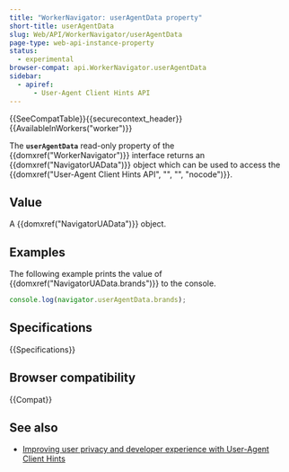 ```yaml
---
title: "WorkerNavigator: userAgentData property"
short-title: userAgentData
slug: Web/API/WorkerNavigator/userAgentData
page-type: web-api-instance-property
status:
  - experimental
browser-compat: api.WorkerNavigator.userAgentData
sidebar:
  - apiref:
      - User-Agent Client Hints API
---
```


{{SeeCompatTable}}{{securecontext_header}}{{AvailableInWorkers("worker")}}

The **`userAgentData`** read-only property of the {{domxref("WorkerNavigator")}} interface returns an {{domxref("NavigatorUAData")}} object which can be used to access the {{domxref("User-Agent Client Hints API", "", "", "nocode")}}.

## Value

A {{domxref("NavigatorUAData")}} object.

## Examples

The following example prints the value of {{domxref("NavigatorUAData.brands")}} to the console.

```js
console.log(navigator.userAgentData.brands);
```

## Specifications

{{Specifications}}

## Browser compatibility

{{Compat}}

## See also

- [Improving user privacy and developer experience with User-Agent Client Hints](https://developer.chrome.com/docs/privacy-security/user-agent-client-hints)
